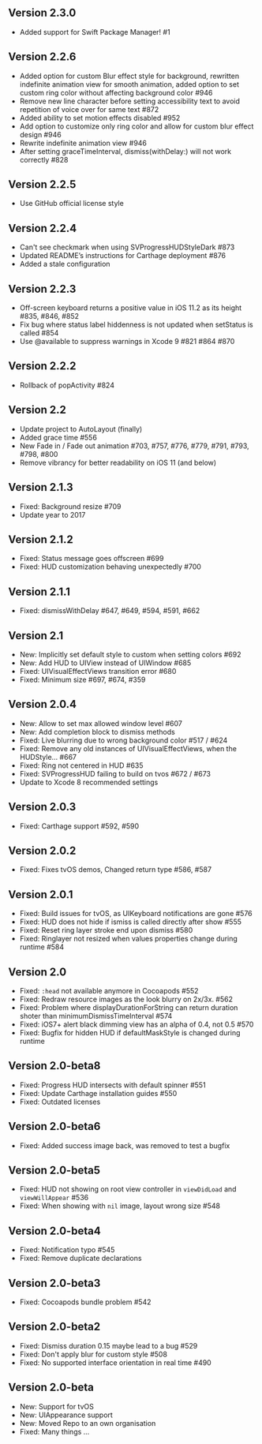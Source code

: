 ## Version 2.3.0
* Added support for Swift Package Manager! #1

## Version 2.2.6
* Added option for custom Blur effect style for background,  rewritten indefinite animation view for smooth animation, added option to set custom ring color without affecting background color #946
* Remove new line character before setting accessibility text to avoid repetition of voice over for same text #872
* Added ability to set motion effects disabled #952
* Add option to customize only ring color and allow for custom blur effect design #946
* Rewrite indefinite animation view #946
* After setting graceTimeInterval, dismiss(withDelay:) will not work correctly #828

## Version 2.2.5
* Use GitHub official license style

## Version 2.2.4
* Can't see checkmark when using SVProgressHUDStyleDark #873
* Updated README’s instructions for Carthage deployment #876
* Added a stale configuration

## Version 2.2.3
* Off-screen keyboard returns a positive value in iOS 11.2 as its height #835, #846, #852
* Fix bug where status label hiddenness is not updated when setStatus is called #854
* Use @available to suppress warnings in Xcode 9 #821 #864 #870

## Version 2.2.2
* Rollback of popActivity #824

## Version 2.2
* Update project to AutoLayout (finally)
* Added grace time #556
* New Fade in / Fade out animation #703, #757, #776, #779, #791, #793, #798, #800
* Remove vibrancy for better readability on iOS 11 (and below)

## Version 2.1.3
* Fixed: Background resize #709
* Update year to 2017

## Version 2.1.2
* Fixed: Status message goes offscreen #699
* Fixed: HUD customization behaving unexpectedly #700

## Version 2.1.1
* Fixed: dismissWithDelay #647, #649, #594, #591, #662

## Version 2.1
* New: Implicitly set default style to custom when setting colors #692
* New: Add HUD to UIView instead of UIWindow #685
* Fixed: UIVisualEffectViews transition error #680
* Fixed: Minimum size #697, #674, #359

## Version 2.0.4
* New: Allow to set max allowed window level #607
* New: Add completion block to dismiss methods
* Fixed: Live blurring due to wrong background color #517 / #624
* Fixed: Remove any old instances of UIVisualEffectViews, when the HUDStyle… #667
* Fixed: Ring not centered in HUD #635
* Fixed: SVProgressHUD failing to build on tvos #672 / #673
* Update to Xcode 8 recommended settings

## Version 2.0.3
* Fixed: Carthage support #592, #590

## Version 2.0.2
* Fixed: Fixes tvOS demos, Changed return type #586, #587

## Version 2.0.1
* Fixed: Build issues for tvOS, as UIKeyboard notifications are gone #576
* Fixed: HUD does not hide if ismiss is called directly after show #555
* Fixed: Reset ring layer stroke end upon dismiss #580
* Fixed: Ringlayer not resized when values properties change during runtime #584

## Version 2.0
* Fixed: `:head` not available anymore in Cocoapods #552
* Fixed: Redraw resource images as the look blurry on 2x/3x. #562
* Fixed: Problem where displayDurationForString can return duration shoter than minimumDismissTimeInterval #574
* Fixed: iOS7+ alert black dimming view has an alpha of 0.4, not 0.5 #570
* Fixed: Bugfix for hidden HUD if defaultMaskStyle is changed during runtime

## Version 2.0-beta8
* Fixed: Progress HUD intersects with default spinner #551
* Fixed: Update Carthage installation guides #550
* Fixed: Outdated licenses

## Version 2.0-beta6
* Fixed: Added success image back, was removed to test a bugfix

## Version 2.0-beta5
* Fixed: HUD not showing on root view controller in `viewDidLoad` and `viewWillAppear` #536
* Fixed: When showing with `nil` image, layout wrong size #548

## Version 2.0-beta4
* Fixed: Notification typo #545
* Fixed: Remove duplicate declarations

## Version 2.0-beta3
* Fixed: Cocoapods bundle problem #542

## Version 2.0-beta2
* Fixed: Dismiss duration 0.15 maybe lead to a bug #529
* Fixed: Don't apply blur for custom style #508
* Fixed: No supported interface orientation in real time #490

## Version 2.0-beta
* New: Support for tvOS 
* New: UIAppearance support
* New: Moved Repo to an own organisation
* Fixed: Many things ... 
